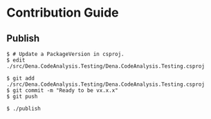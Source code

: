 Contribution Guide
==================

Publish
-------

```console
$ # Update a PackageVersion in csproj.
$ edit ./src/Dena.CodeAnalysis.Testing/Dena.CodeAnalysis.Testing.csproj

$ git add ./src/Dena.CodeAnalysis.Testing/Dena.CodeAnalysis.Testing.csproj
$ git commit -m "Ready to be vx.x.x"
$ git push

$ ./publish
```
